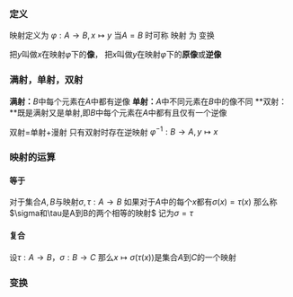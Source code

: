 ### 定义
映射定义为 $\varphi:A\to B, x\mapsto y$
当$A=B$ 时可称 映射 为 变换

把$y$叫做$x$在映射$\varphi$下的**像**，
把$x$叫做$y$在映射$\varphi$下的**原像**或**逆像**

### 满射，单射，双射

**满射：**$B$中每个元素在$A$中都有逆像
**单射：**$A$中不同元素在$B$中的像不同
**双射：**既是满射又是单射,即$B$中每个元素在$A$中都有且仅有一个逆像

双射=单射+漫射
只有双射时存在逆映射 $\varphi^{-1}:B\to A, y\mapsto x$

### 映射的运算
#### 等于
对于集合$A,B$与映射$\sigma,\tau:A\to B$
如果对于$A$中的每个$x$都有$\sigma(x)=\tau(x)$
那么称$\sigma和\tau是A到B的两个相等的映射$
记为$\sigma=\tau$

#### 复合
设$\tau:A\to B$，$\sigma:B\to C$
那么$x\mapsto\sigma(\tau(x))$是集合$A$到$C$的一个映射

###  变换
